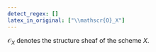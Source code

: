 ```yaml
---
detect_regex: []
latex_in_original: ["\\mathscr{O}_X"]
---
```

$\mathscr{O}_X$ denotes the structure sheaf of the scheme $X$.